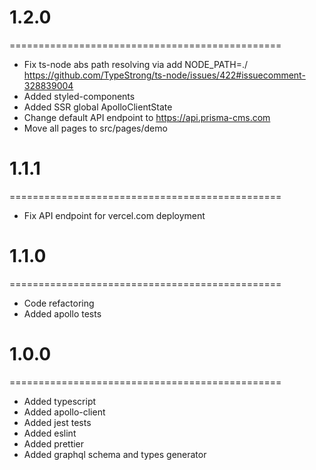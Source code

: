 # 1.2.0

===============================================

- Fix ts-node abs path resolving via add NODE_PATH=./
  https://github.com/TypeStrong/ts-node/issues/422#issuecomment-328839004
- Added styled-components
- Added SSR global ApolloClientState
- Change default API endpoint to https://api.prisma-cms.com
- Move all pages to src/pages/demo

# 1.1.1

===============================================

- Fix API endpoint for vercel.com deployment

# 1.1.0

===============================================

- Code refactoring
- Added apollo tests

# 1.0.0

===============================================

- Added typescript
- Added apollo-client
- Added jest tests
- Added eslint
- Added prettier
- Added graphql schema and types generator
